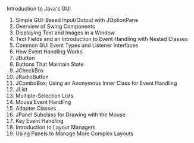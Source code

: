 Introduction to Java's GUI 
1. Simple GUI-Based Input/Output with JOptionPane
2. Overview of Swing Components 
3. Displaying Text and Images in a Window 
4. Text Fields and an Introduction to Event Handling with Nested Classes 
5. Common GUI Event Types and Listener Interfaces 
6. How Event Handling Works 
7. JButton 
8. Buttons That Maintain State 
9. JCheckBox 
10. JRadioButton 
11. JComboBox; Using an Anonymous Inner Class for Event Handling 
12. JList 
13. Multiple-Selection Lists 
14. Mouse Event Handling 
15. Adapter Classes 
16. JPanel Subclass for Drawing with the Mouse 
17. Key Event Handling 
18. Introduction to Layout Managers 
19. Using Panels to Manage More Complex Layouts 
